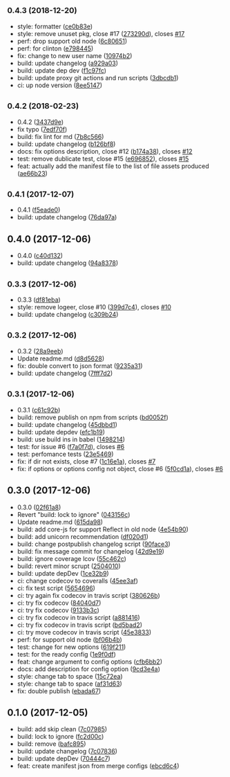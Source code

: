 ## <small>0.4.3 (2018-12-20)</small>

* style: formatter ([ce0b83e](https://github.com/Scrum/webpack-extension-manifest-plugin/commit/ce0b83e))
* style: remove unuset pkg, close #17 ([273290d](https://github.com/Scrum/webpack-extension-manifest-plugin/commit/273290d)), closes [#17](https://github.com/Scrum/webpack-extension-manifest-plugin/issues/17)
* perf: drop support old node ([6c80651](https://github.com/Scrum/webpack-extension-manifest-plugin/commit/6c80651))
* perf: for clinton ([e798445](https://github.com/Scrum/webpack-extension-manifest-plugin/commit/e798445))
* fix: change to new user name ([10974b2](https://github.com/Scrum/webpack-extension-manifest-plugin/commit/10974b2))
* build: update changelog ([a929a03](https://github.com/Scrum/webpack-extension-manifest-plugin/commit/a929a03))
* build: update dep dev ([f1c97fc](https://github.com/Scrum/webpack-extension-manifest-plugin/commit/f1c97fc))
* build: update proxy git actions and run scripts ([3dbcdb1](https://github.com/Scrum/webpack-extension-manifest-plugin/commit/3dbcdb1))
* ci: up node version ([8ee5147](https://github.com/Scrum/webpack-extension-manifest-plugin/commit/8ee5147))



## <small>0.4.2 (2018-02-23)</small>

* 0.4.2 ([3437d9e](https://github.com/Scrum/webpack-extension-manifest-plugin/commit/3437d9e))
* fix typo ([7edf70f](https://github.com/Scrum/webpack-extension-manifest-plugin/commit/7edf70f))
* build: fix lint for md ([7b8c566](https://github.com/Scrum/webpack-extension-manifest-plugin/commit/7b8c566))
* build: update changelog ([b126bf8](https://github.com/Scrum/webpack-extension-manifest-plugin/commit/b126bf8))
* docs: fix options description, close #12 ([b174a38](https://github.com/Scrum/webpack-extension-manifest-plugin/commit/b174a38)), closes [#12](https://github.com/Scrum/webpack-extension-manifest-plugin/issues/12)
* test: remove dublicate test, close #15 ([e696852](https://github.com/Scrum/webpack-extension-manifest-plugin/commit/e696852)), closes [#15](https://github.com/Scrum/webpack-extension-manifest-plugin/issues/15)
* feat: actually add the manifest file to the list of file assets produced ([ae66b23](https://github.com/Scrum/webpack-extension-manifest-plugin/commit/ae66b23))



## <small>0.4.1 (2017-12-07)</small>

* 0.4.1 ([f5eade0](https://github.com/Scrum/webpack-extension-manifest-plugin/commit/f5eade0))
* build: update changelog ([76da97a](https://github.com/Scrum/webpack-extension-manifest-plugin/commit/76da97a))



## 0.4.0 (2017-12-06)

* 0.4.0 ([c40d132](https://github.com/Scrum/webpack-extension-manifest-plugin/commit/c40d132))
* build: update changelog ([94a8378](https://github.com/Scrum/webpack-extension-manifest-plugin/commit/94a8378))



## <small>0.3.3 (2017-12-06)</small>

* 0.3.3 ([df81eba](https://github.com/Scrum/webpack-extension-manifest-plugin/commit/df81eba))
* style: remove logeer, close #10 ([399d7c4](https://github.com/Scrum/webpack-extension-manifest-plugin/commit/399d7c4)), closes [#10](https://github.com/Scrum/webpack-extension-manifest-plugin/issues/10)
* build: update changelog ([c309b24](https://github.com/Scrum/webpack-extension-manifest-plugin/commit/c309b24))



## <small>0.3.2 (2017-12-06)</small>

* 0.3.2 ([28a9eeb](https://github.com/Scrum/webpack-extension-manifest-plugin/commit/28a9eeb))
* Update readme.md ([d8d5628](https://github.com/Scrum/webpack-extension-manifest-plugin/commit/d8d5628))
* fix: double convert to json format ([9235a31](https://github.com/Scrum/webpack-extension-manifest-plugin/commit/9235a31))
* build: update changelog ([7fff7d2](https://github.com/Scrum/webpack-extension-manifest-plugin/commit/7fff7d2))



## <small>0.3.1 (2017-12-06)</small>

* 0.3.1 ([c61c92b](https://github.com/Scrum/webpack-extension-manifest-plugin/commit/c61c92b))
* build: remove publish on npm from scripts ([bd0052f](https://github.com/Scrum/webpack-extension-manifest-plugin/commit/bd0052f))
* build: update changelog ([45dbbd1](https://github.com/Scrum/webpack-extension-manifest-plugin/commit/45dbbd1))
* build: update depdev ([efc1b19](https://github.com/Scrum/webpack-extension-manifest-plugin/commit/efc1b19))
* build: use build ins in babel ([1498214](https://github.com/Scrum/webpack-extension-manifest-plugin/commit/1498214))
* test: for issue #6 ([f7a0f7d](https://github.com/Scrum/webpack-extension-manifest-plugin/commit/f7a0f7d)), closes [#6](https://github.com/Scrum/webpack-extension-manifest-plugin/issues/6)
* test: perfomance tests ([23e5469](https://github.com/Scrum/webpack-extension-manifest-plugin/commit/23e5469))
* fix: if dir not exists, close #7 ([1c16e1a](https://github.com/Scrum/webpack-extension-manifest-plugin/commit/1c16e1a)), closes [#7](https://github.com/Scrum/webpack-extension-manifest-plugin/issues/7)
* fix: if options or options config not object, close #6 ([5f0cd1a](https://github.com/Scrum/webpack-extension-manifest-plugin/commit/5f0cd1a)), closes [#6](https://github.com/Scrum/webpack-extension-manifest-plugin/issues/6)



## 0.3.0 (2017-12-06)

* 0.3.0 ([02f61a8](https://github.com/Scrum/webpack-extension-manifest-plugin/commit/02f61a8))
* Revert "build: lock to ignore" ([043156c](https://github.com/Scrum/webpack-extension-manifest-plugin/commit/043156c))
* Update readme.md ([615da98](https://github.com/Scrum/webpack-extension-manifest-plugin/commit/615da98))
* build: add core-js for support Reflect in old node ([4e54b90](https://github.com/Scrum/webpack-extension-manifest-plugin/commit/4e54b90))
* build: add unicorn recommendation ([df020d1](https://github.com/Scrum/webpack-extension-manifest-plugin/commit/df020d1))
* build: change postpublish changelog script ([90face3](https://github.com/Scrum/webpack-extension-manifest-plugin/commit/90face3))
* build: fix message commit for changelog ([42d9e19](https://github.com/Scrum/webpack-extension-manifest-plugin/commit/42d9e19))
* build: ignore coverage lcov ([55c462c](https://github.com/Scrum/webpack-extension-manifest-plugin/commit/55c462c))
* build: revert minor scrupt ([2504010](https://github.com/Scrum/webpack-extension-manifest-plugin/commit/2504010))
* build: update depDev ([1ce32b9](https://github.com/Scrum/webpack-extension-manifest-plugin/commit/1ce32b9))
* ci: change codecov to coveralls ([45ee3af](https://github.com/Scrum/webpack-extension-manifest-plugin/commit/45ee3af))
* ci: fix test script ([5654696](https://github.com/Scrum/webpack-extension-manifest-plugin/commit/5654696))
* ci: try again fix codecov in travis script ([380626b](https://github.com/Scrum/webpack-extension-manifest-plugin/commit/380626b))
* ci: try fix codecov ([84040d7](https://github.com/Scrum/webpack-extension-manifest-plugin/commit/84040d7))
* ci: try fix codecov ([9133b3c](https://github.com/Scrum/webpack-extension-manifest-plugin/commit/9133b3c))
* ci: try fix codecov in travis script ([a881416](https://github.com/Scrum/webpack-extension-manifest-plugin/commit/a881416))
* ci: try fix codecov in travis script ([bd5bad2](https://github.com/Scrum/webpack-extension-manifest-plugin/commit/bd5bad2))
* ci: try move codecov in travis script ([45e3833](https://github.com/Scrum/webpack-extension-manifest-plugin/commit/45e3833))
* perf: for support old node ([bf06b4b](https://github.com/Scrum/webpack-extension-manifest-plugin/commit/bf06b4b))
* test: change for new options ([619f211](https://github.com/Scrum/webpack-extension-manifest-plugin/commit/619f211))
* test: for the ready config ([1e9f0df](https://github.com/Scrum/webpack-extension-manifest-plugin/commit/1e9f0df))
* feat: change argument to config options ([cfb6bb2](https://github.com/Scrum/webpack-extension-manifest-plugin/commit/cfb6bb2))
* docs: add description for config option ([9cd3e4a](https://github.com/Scrum/webpack-extension-manifest-plugin/commit/9cd3e4a))
* style: change tab to space ([15c72ea](https://github.com/Scrum/webpack-extension-manifest-plugin/commit/15c72ea))
* style: change tab to space ([af31d63](https://github.com/Scrum/webpack-extension-manifest-plugin/commit/af31d63))
* fix: double publish ([ebada67](https://github.com/Scrum/webpack-extension-manifest-plugin/commit/ebada67))



## 0.1.0 (2017-12-05)

* build: add skip clean ([7c07985](https://github.com/Scrum/webpack-extension-manifest-plugin/commit/7c07985))
* build: lock to ignore ([fc2d00c](https://github.com/Scrum/webpack-extension-manifest-plugin/commit/fc2d00c))
* build: remove ([bafc895](https://github.com/Scrum/webpack-extension-manifest-plugin/commit/bafc895))
* build: update changelog ([7c07836](https://github.com/Scrum/webpack-extension-manifest-plugin/commit/7c07836))
* build: update depDev ([70444c7](https://github.com/Scrum/webpack-extension-manifest-plugin/commit/70444c7))
* feat: create manifest json from merge configs ([ebcd6c4](https://github.com/Scrum/webpack-extension-manifest-plugin/commit/ebcd6c4))



